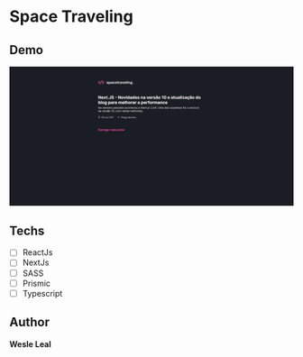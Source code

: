# Space Traveling

## Demo
<img src="./public/demo.png" alt="Exemplo">


## Techs
* [ ] ReactJs
* [ ] NextJs
* [ ] SASS
* [ ] Prismic
* [ ] Typescript

## Author

**Wesle Leal**
